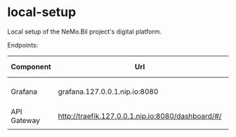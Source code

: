 # local-setup
Local setup of the NeMo.Bil project's digital platform.


Endpoints:

| Component   | Url | User credentials                |
|-------------|-----|---------------------------------|
| Grafana     | grafana.127.0.0.1.nip.io:8080    | see secret "local/local-grafana" |
| API Gateway | http://traefik.127.0.0.1.nip.io:8080/dashboard/#/    | -/-                             |
|             |     |                                 |
